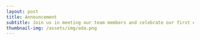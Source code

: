 ```yaml
---
layout: post
title: Announcement
subtitle: Join us in meeting our team members and celebrate our first event on Ada Lovelace Day!
thumbnail-img: /assets/img/ada.png
---
```


